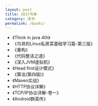 ```yaml
---
layout: post
title: 2017书单
category: 读书
permalink: /books/
---
```




+ 《Think in java 4th》
+ 《鸟哥的Linux私房菜基础学习篇-第三版》
+ 《重构》
+ 《代码整洁之道》
+ 《深入JVM虚拟机》
+ 《Head first设计模式》
+ 《算法(第四版)》
+ 《Maven实战》
+ 《HTTP协议详解》
+ 《TCP/IP协议详解-卷一》
+ 《Android群英传》
